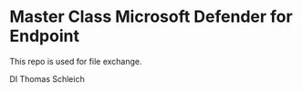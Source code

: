 # Master Class Microsoft Defender for Endpoint

This repo is used for file exchange.

DI Thomas Schleich
